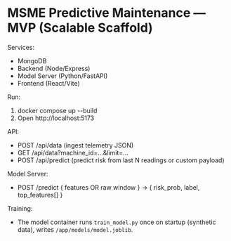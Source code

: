 # MSME Predictive Maintenance — MVP (Scalable Scaffold)

Services:
- MongoDB
- Backend (Node/Express)
- Model Server (Python/FastAPI)
- Frontend (React/Vite)

Run:
1) docker compose up --build
2) Open http://localhost:5173

API:
- POST /api/data  (ingest telemetry JSON)
- GET  /api/data?machine_id=...&limit=...
- POST /api/predict (predict risk from last N readings or custom payload)

Model Server:
- POST /predict { features OR raw window } -> { risk_prob, label, top_features[] }

Training:
- The model container runs `train_model.py` once on startup (synthetic data), writes `/app/models/model.joblib`.
